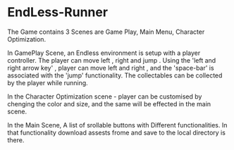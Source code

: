 # EndLess-Runner


The Game contains 3 Scenes are Game Play, Main Menu, Character Optimization.

In GamePlay Scene, an Endless environment is setup with a player controller. The player can move left , right and jump . Using the 'left and right arrow key' , player can move left and right , and the 'space-bar' is associated with the 'jump' functionality. The collectables can be collected by the player while running.

In the Character Optimization scene - player can be customised by chenging the color and size, and the same will be effected in the main scene.

In the Main Scene, A list of srollable buttons with Different functionalities. In that functionality download assests frome and save to the local directory is there. 

